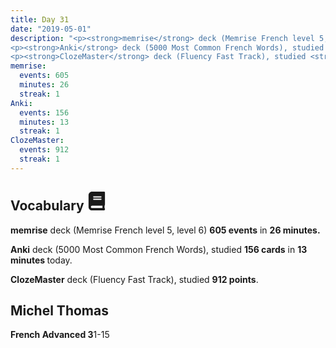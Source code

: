 ```yaml
---
title: Day 31
date: "2019-05-01"
description: "<p><strong>memrise</strong> deck (Memrise French level 5, level 6) <strong>605 events</strong> in <strong>26 minutes.</strong></p>
<p><strong>Anki</strong> deck (5000 Most Common French Words), studied <strong>156 cards</strong> in <strong>13 minutes </strong>today.</p>
<p><strong>ClozeMaster</strong> deck (Fluency Fast Track), studied <strong>912 points</strong>.</p>"
memrise: 
  events: 605
  minutes: 26
  streak: 1
Anki:
  events: 156
  minutes: 13
  streak: 1
ClozeMaster:
  events: 912
  streak: 1
---
```


<h2>Vocabulary <svg height="30" width="30" aria-hidden="true" focusable="false" data-prefix="fas" data-icon="book" class="svg-inline--fa fa-book fa-w-14" role="img" xmlns="http://www.w3.org/2000/svg" viewBox="0 0 448 512"><path fill="currentColor" d="M448 360V24c0-13.3-10.7-24-24-24H96C43 0 0 43 0 96v320c0 53 43 96 96 96h328c13.3 0 24-10.7 24-24v-16c0-7.5-3.5-14.3-8.9-18.7-4.2-15.4-4.2-59.3 0-74.7 5.4-4.3 8.9-11.1 8.9-18.6zM128 134c0-3.3 2.7-6 6-6h212c3.3 0 6 2.7 6 6v20c0 3.3-2.7 6-6 6H134c-3.3 0-6-2.7-6-6v-20zm0 64c0-3.3 2.7-6 6-6h212c3.3 0 6 2.7 6 6v20c0 3.3-2.7 6-6 6H134c-3.3 0-6-2.7-6-6v-20zm253.4 250H96c-17.7 0-32-14.3-32-32 0-17.6 14.4-32 32-32h285.4c-1.9 17.1-1.9 46.9 0 64z"></path></svg></h2>
<p><strong>memrise</strong> deck (Memrise French level 5, level 6) <strong>605 events</strong> in <strong>26 minutes.</strong></p>
<p><strong>Anki</strong> deck (5000 Most Common French Words), studied <strong>156 cards</strong> in <strong>13 minutes </strong>today.</p>
<p><strong>ClozeMaster</strong> deck (Fluency Fast Track), studied <strong>912 points</strong>.</p>

<h2>Michel Thomas</h2>
<strong>French Advanced 3</strong>1-15